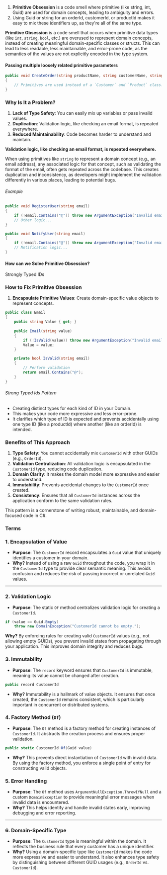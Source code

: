 1. **Primitive Obsession** is a code smell where primitive (like string, int, Guid) are used for domain concepts, leading to ambiguity and errors.
2. Using Guid or string for an orderId, customerId, or productId makes it easy to mix these identifiers up, as they're all of the same type.


**Primitive Obsession** is a code smell that occurs when primitive data types (like `int`, `string`, `bool`, etc.) are overused to represent domain concepts, instead of creating meaningful domain-specific classes or structs. This can lead to less readable, less maintainable, and error-prone code, as the semantics of the values are not explicitly encoded in the type system.


#### Passing multiple loosely related primitive parameters

```cs
public void CreateOrder(string productName, string customerName, string customerEmail)
{
    // Primitives are used instead of a `Customer` and `Product` class.
}
```


### Why Is It a Problem?

1. **Lack of Type Safety**: You can easily mix up variables or pass invalid values.
2. **Duplication**: Validation logic, like checking an email format, is repeated everywhere.
3. **Reduced Maintainability**: Code becomes harder to understand and maintain.

**Validation logic, like checking an email format, is repeated everywhere.**

When using primitives like `string` to represent a domain concept (e.g., an email address), any associated logic for that concept, such as validating the format of the email, often gets repeated across the codebase. This creates duplication and inconsistency, as developers might implement the validation differently in various places, leading to potential bugs.
###### Example

```cs
public void RegisterUser(string email)
{
    if (!email.Contains("@")) throw new ArgumentException("Invalid email format.");
    // Other logic...
}

public void NotifyUser(string email)
{
    if (!email.Contains("@")) throw new ArgumentException("Invalid email format.");
    // Notification logic...
}
```


#### How can we Solve Primitive Obsession?
Strongly Typed IDs


### How to Fix Primitive Obsession

1. **Encapsulate Primitive Values**: Create domain-specific value objects to represent concepts.

```cs
public class Email
{
    public string Value { get; }
    
    public Email(string value)
    {
        if (!IsValid(value)) throw new ArgumentException("Invalid email format.");
        Value = value;
    }

    private bool IsValid(string email)
    {
        // Perform validation
        return email.Contains("@");
    }
}

```


###### Strong Typed Ids Pattern
- Creating distinct types for each kind of ID in your Domain.
- This makes your code more expressive and less error-prone.
- It clarifies which type of ID is expected and prevents accidentally using one type ID (like a productId) where another (like an orderId) is intended.



### Benefits of This Approach

1. **Type Safety**: You cannot accidentally mix `CustomerId` with other GUIDs (e.g., `OrderId`).
2. **Validation Centralization**: All validation logic is encapsulated in the `CustomerId` type, reducing code duplication.
3. **Domain Clarity**: It makes the domain model more expressive and easier to understand.
4. **Immutability**: Prevents accidental changes to the `CustomerId` once created.
5. **Consistency**: Ensures that all `CustomerId` instances across the application conform to the same validation rules.

This pattern is a cornerstone of writing robust, maintainable, and domain-focused code in C#.



### Terms
### 1. **Encapsulation of Value**

- **Purpose**: The `CustomerId` record encapsulates a `Guid` value that uniquely identifies a customer in your domain.
- **Why?** Instead of using a raw `Guid` throughout the code, you wrap it in the `CustomerId` type to provide clear semantic meaning. This avoids confusion and reduces the risk of passing incorrect or unrelated `Guid` values.

---

### 2. **Validation Logic**

- **Purpose**: The static `Of` method centralizes validation logic for creating a `CustomerId`.

```cs
if (value == Guid.Empty)
    throw new DomainException("CustomerId cannot be empty.");

```

**Why?** By enforcing rules for creating valid `CustomerId` values (e.g., not allowing empty GUIDs), you prevent invalid states from propagating through your application. This improves domain integrity and reduces bugs.

### 3. **Immutability**

- **Purpose**: The `record` keyword ensures that `CustomerId` is immutable, meaning its value cannot be changed after creation.

```cs
public record CustomerId
```

- **Why?** Immutability is a hallmark of value objects. It ensures that once created, the `CustomerId` remains consistent, which is particularly important in concurrent or distributed systems.

### 4. **Factory Method (`Of`)**

- **Purpose**: The `Of` method is a factory method for creating instances of `CustomerId`. It abstracts the creation process and ensures proper validation.
```cs
public static CustomerId Of(Guid value)
```

- **Why?** This prevents direct instantiation of `CustomerId` with invalid data. By using the factory method, you enforce a single point of entry for constructing valid objects.

### 5. **Error Handling**

- **Purpose**: The `Of` method uses `ArgumentNullException.ThrowIfNull` and a custom `DomainException` to provide meaningful error messages when invalid data is encountered.
- **Why?** This helps identify and handle invalid states early, improving debugging and error reporting.

---

### 6. **Domain-Specific Type**

- **Purpose**: The `CustomerId` type is meaningful within the domain. It reflects the business rule that every customer has a unique identifier.
- **Why?** Using a domain-specific type like `CustomerId` makes the code more expressive and easier to understand. It also enhances type safety by distinguishing between different GUID usages (e.g., `OrderId` vs. `CustomerId`).